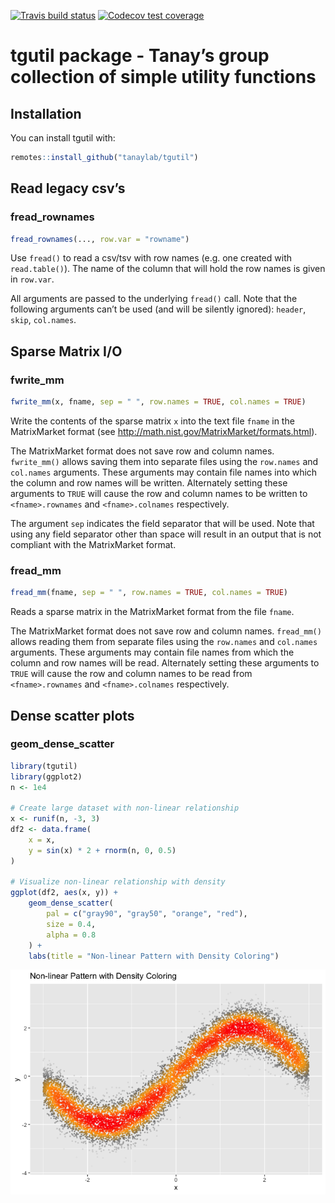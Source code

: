 
<!-- badges: start -->

[![Travis build
status](https://travis-ci.com/tanaylab/tgutil.svg?branch=master)](https://travis-ci.org/tanaylab/tgutil)
[![Codecov test
coverage](https://codecov.io/gh/tanaylab/tgutil/branch/master/graph/badge.svg)](https://codecov.io/gh/tanaylab/tgutil?branch=master)
<!-- badges: end -->

# tgutil package - Tanay’s group collection of simple utility functions

## Installation

You can install tgutil with:

``` r
remotes::install_github("tanaylab/tgutil")
```

## Read legacy csv’s

### fread_rownames

``` r
fread_rownames(..., row.var = "rowname")
```

Use `fread()` to read a csv/tsv with row names (e.g. one created with
`read.table()`). The name of the column that will hold the row names is
given in `row.var`.

All arguments are passed to the underlying `fread()` call. Note that the
following arguments can’t be used (and will be silently ignored):
`header`, `skip`, `col.names`.

## Sparse Matrix I/O

### fwrite_mm

``` r
fwrite_mm(x, fname, sep = " ", row.names = TRUE, col.names = TRUE)
```

Write the contents of the sparse matrix `x` into the text file `fname`
in the MatrixMarket format (see
<http://math.nist.gov/MatrixMarket/formats.html>).

The MatrixMarket format does not save row and column names.
`fwrite_mm()` allows saving them into separate files using the
`row.names` and `col.names` arguments. These arguments may contain file
names into which the column and row names will be written. Alternately
setting these arguments to `TRUE` will cause the row and column names to
be written to `<fname>.rownames` and `<fname>.colnames` respectively.

The argument `sep` indicates the field separator that will be used. Note
that using any field separator other than space will result in an output
that is not compliant with the MatrixMarket format.

### fread_mm

``` r
fread_mm(fname, sep = " ", row.names = TRUE, col.names = TRUE)
```

Reads a sparse matrix in the MatrixMarket format from the file `fname`.

The MatrixMarket format does not save row and column names. `fread_mm()`
allows reading them from separate files using the `row.names` and
`col.names` arguments. These arguments may contain file names from which
the column and row names will be read. Alternately setting these
arguments to `TRUE` will cause the row and column names to be read from
`<fname>.rownames` and `<fname>.colnames` respectively.

## Dense scatter plots

### geom_dense_scatter

``` r
library(tgutil)
library(ggplot2)
n <- 1e4

# Create large dataset with non-linear relationship
x <- runif(n, -3, 3)
df2 <- data.frame(
    x = x,
    y = sin(x) * 2 + rnorm(n, 0, 0.5)
)

# Visualize non-linear relationship with density
ggplot(df2, aes(x, y)) +
    geom_dense_scatter(
        pal = c("gray90", "gray50", "orange", "red"),
        size = 0.4,
        alpha = 0.8
    ) +
    labs(title = "Non-linear Pattern with Density Coloring")
```

![](README-unnamed-chunk-5-1.png)<!-- -->

